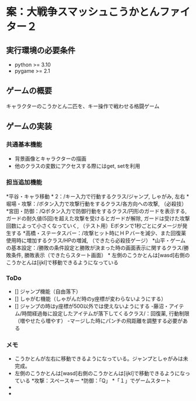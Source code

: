 # 案：大戦争スマッシュこうかとんファイター２


## 実行環境の必要条件
* python >= 3.10
* pygame >= 2.1

## ゲームの概要
キャラクターのこうかとん二匹を、キー操作で戦わせる格闘ゲーム

## ゲームの実装
### 共通基本機能
* 背景画像とキャラクターの描画
* 他のクラスの変数にアクセスする際にはget, setを利用

### 担当追加機能
*平谷・キャラ移動 * 2：/キー入力で行動するクラス/ジャンプ, しゃがみ, 左右
*堀場・攻撃：/ボタン入力で攻撃行動をするクラス/各方向への攻撃, （必殺技）
*宮田・防御：/Qボタン入力で防御行動をするクラス/円形のガードを表示する, ガードの耐久値(5回)を超えた攻撃を受けるとガードが解除, ガードは受けた攻撃回数によって小さくなっていく, （テスト用）Eボタンで1秒ごとにダメージが発生する
*高橋・ステータスバー：/攻撃ヒット時にＨＰバーを減少、また回復薬使用時に増加するクラス/HPの増減, （できたら必殺技ゲージ）
*山平・ゲームの基本設定：/勝敗の条件設定と勝敗が決まった時の画面表示に関するクラス/勝敗条件, 勝敗表示（できたらスタート画面）
	* 左側のこうかとんは[wasd]右側のこうかとんは[ijkl]で移動できるようになっている

### ToDo
- [] ジャンプ機能（自由落下）
- [] しゃがむ機能（しゃがんだ時のy座標が変わらないようにする）
- [] ジャンプの時はy座標が500以外では使えないようにする
-藤沼・アイテム/時間経過毎に設定したアイテムが落下してくるクラス/：回復薬, 行動制限（増やせたら増やす）
-マージした時にパンチの飛距離を調整する必要がある

### メモ
* こうかとんが左右に移動できるようになっている。ジャンプとしゃがみは未完成。
* 左側のこうかとんは[wasd]右側のこうかとんは[ijkl]で移動できるようになっている
*攻撃：スペースキー
*防御：「Q」
*「１」でゲームスタート
*
*

